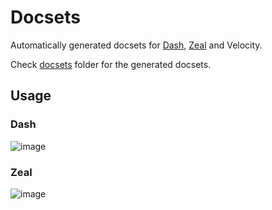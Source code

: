 # Docsets

Automatically generated docsets for [Dash](https://kapeli.com/dash), [Zeal](https://zealdocs.org/) and Velocity.

Check [docsets](./docsets) folder for the generated docsets.

## Usage

### Dash
![image](https://github.com/user-attachments/assets/34900e55-8009-4746-998e-9d93cd27dd9d)

### Zeal
![image](https://github.com/user-attachments/assets/a86cecdd-1e4a-4c69-b390-3617a24dd8ba)


